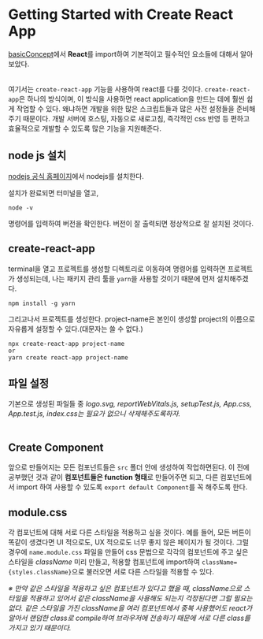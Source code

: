 # Getting Started with Create React App

[basicConcept](https://github.com/gtengine/reactBasic/tree/main/0_whyReact/basicConcept)에서 **React**를 import하여 기본적이고 필수적인 요소들에 대해서 알아보았다.<br><br>

여기서는 `create-react-app` 기능을 사용하여 react를 다룰 것이다. `create-react-app`은 하나의 방식이며, 이 방식을 사용하면 react application을 만드는 데에 훨씬 쉽게 작업할 수 있다. 왜냐하면 개발을 위한 많은 스크립트들과 많은 사전 설정들을 준비해주기 때문이다. 개발 서버에 호스팅, 자동으로 새로고침, 즉각적인 css 반영 등 편하고 효율적으로 개발할 수 있도록 많은 기능을 지원해준다.

## node js 설치

[nodejs 공식 홈페이지](https://nodejs.org/ko/)에서 nodejs를 설치한다.

설치가 완료되면 터미널을 열고,

```
node -v
```

명령어를 입력하여 버전을 확인한다. 버전이 잘 출력되면 정상적으로 잘 설치된 것이다.

## create-react-app

terminal을 열고 프로젝트를 생성할 디렉토리로 이동하여 명령어를 입력하면 프로젝트가 생성되는데, 나는 패키지 관리 툴을 `yarn`을 사용할 것이기 때문에 먼저 설치해주겠다.

```
npm install -g yarn
```

그리고나서 프로젝트를 생성한다. project-name은 본인이 생성할 project의 이름으로 자유롭게 설정할 수 있다.(대문자는 쓸 수 없다.)

```
npx create-react-app project-name
or
yarn create react-app project-name
```

## 파일 설정

기본으로 생성된 파일들 중 _logo.svg, reportWebVitals.js, setupTest.js, App.css, App.test.js, index.css는 필요가 없으니 삭제해주도록하자._<br><br>

## Create Component

앞으로 만들어지는 모든 컴포넌트들은 `src` 폴더 안에 생성하여 작업하면된다. 이 전에 공부했던 것과 같이 **컴포넌트들은 function 형태**로 만들어주면 되고, 다른 컴포넌트에서 import 하여 사용할 수 있도록 `export default Component`를 꼭 해주도록 한다.

## module.css

각 컴포넌트에 대해 서로 다른 스타일을 적용하고 싶을 것이다. 예를 들어, 모든 버튼이 똑같이 생겼다면 UI 적으로도, UX 적으로도 너무 좋지 않은 페이지가 될 것이다. 그럴 경우에 `name.module.css` 파일을 만들어 css 문법으로 각각의 컴포넌트에 주고 싶은 스타일을 _className_ 미리 만들고, 적용할 컴포넌트에 import하여 `className={styles.className}`으로 불러오면 서로 다른 스타일을 적용할 수 있다.

_※ 만약 같은 스타일을 적용하고 싶은 컴포넌트가 있다고 했을 때, className으로 스타일을 적용하고 있어서 같은 className을 사용해도 되는지 걱정된다면 그럴 필요는 없다. 같은 스타일을 가진 className을 여러 컴포넌트에서 중복 사용했어도 react가 알아서 랜덤한 class로 compile하여 브라우저에 전송하기 때문에 서로 다른 class를 가지고 있기 때문이다._

